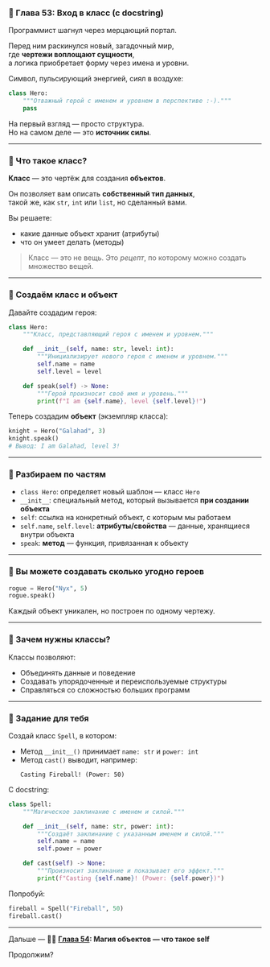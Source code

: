 ### 🧱 Глава 53: Вход в класс (с docstring)

Программист шагнул через мерцающий портал.

Перед ним раскинулся новый, загадочный мир,  
где **чертежи воплощают сущности**,  
а логика приобретает форму через имена и уровни.

Символ, пульсирующий энергией, сиял в воздухе:

```python
class Hero:
    """Отважный герой с именем и уровнем в перспективе :-)."""
    pass
```

На первый взгляд — просто структура.  
Но на самом деле — это **источник силы**.

---

### 🧬 Что такое класс?

**Класс** — это чертёж для создания **объектов**.

Он позволяет вам описать **собственный тип данных**,  
такой же, как `str`, `int` или `list`, но сделанный вами.

Вы решаете:
- какие данные объект хранит (атрибуты)
- что он умеет делать (методы)

> Класс — это не вещь. Это *рецепт*, по которому можно создать множество вещей.

---

### 🔨 Создаём класс и объект

Давайте создадим героя:

```python
class Hero:
    """Класс, представляющий героя с именем и уровнем."""

    def __init__(self, name: str, level: int):
        """Инициализирует нового героя с именем и уровнем."""
        self.name = name
        self.level = level

    def speak(self) -> None:
        """Герой произносит своё имя и уровень."""
        print(f"I am {self.name}, level {self.level}!")
```

Теперь создадим **объект** (экземпляр класса):

```python
knight = Hero("Galahad", 3)
knight.speak()
# Вывод: I am Galahad, level 3!
```

---

### 🧩 Разбираем по частям

- `class Hero`: определяет новый шаблон — класс `Hero`
- `__init__`: специальный метод, который вызывается **при создании объекта**
- `self`: ссылка на конкретный объект, с которым мы работаем
- `self.name`, `self.level`: **атрибуты/свойства** — данные, хранящиеся внутри объекта
- `speak`: **метод** — функция, привязанная к объекту

---

### 🔁 Вы можете создавать сколько угодно героев

```python
rogue = Hero("Nyx", 5)
rogue.speak()
```

Каждый объект уникален, но построен по одному чертежу.

---

### 🧠 Зачем нужны классы?

Классы позволяют:
- Объединять данные и поведение
- Создавать упорядоченные и переиспользуемые структуры
- Справляться со сложностью больших программ

---

### 🎯 Задание для тебя

Создай класс `Spell`, в котором:

- Метод `__init__()` принимает `name: str` и `power: int`
- Метод `cast()` выводит, например:
  ```
  Casting Fireball! (Power: 50)
  ```

С docstring:

```python
class Spell:
    """Магическое заклинание с именем и силой."""

    def __init__(self, name: str, power: int):
        """Создаёт заклинание с указанным именем и силой."""
        self.name = name
        self.power = power

    def cast(self) -> None:
        """Произносит заклинание и показывает его эффект."""
        print(f"Casting {self.name}! (Power: {self.power})")
```

Попробуй:

```python
fireball = Spell("Fireball", 50)
fireball.cast()
```

---

Дальше — 🧙‍♂️ **[Глава 54](Chapter_54.md): Магия объектов — что такое self**

Продолжим?
